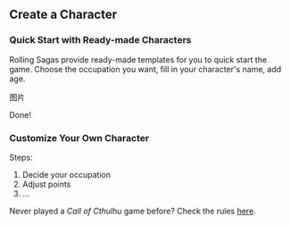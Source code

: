 <a id="createcharacter"></a>

## Create a Character

<a id="quickstart"></a>

### Quick Start with Ready-made Characters

Rolling Sagas provide ready-made templates for you to quick start the game. Choose the occupation you want, fill in your character's name, add age.

图片

Done!

<a id="customizecharacter"></a>

### Customize Your Own Character
Steps:
1. Decide your occupation
1. Adjust points
1. ...

Never played a *Call of Cthulhu* game before?
Check the rules [here](investigator.md#investigator).




